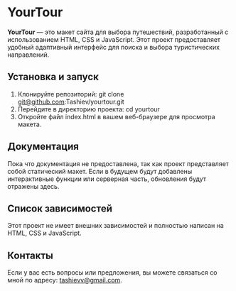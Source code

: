 # YourTour

**YourTour** — это макет сайта для выбора путешествий, разработанный с использованием HTML, CSS и JavaScript. Этот проект предоставляет удобный адаптивный интерфейс для поиска и выбора туристических направлений.

## Установка и запуск

1. Клонируйте репозиторий:
   git clone git@github.com:Tashiev/yourtour.git
2. Перейдите в директорию проекта:
   cd yourtour
3. Откройте файл index.html в вашем веб-браузере для просмотра макета.

## Документация

Пока что документация не предоставлена, так как проект представляет собой статический макет. Если в будущем будут добавлены интерактивные функции или серверная часть, обновления будут отражены здесь.

## Список зависимостей

Этот проект не имеет внешних зависимостей и полностью написан на HTML, CSS и JavaScript.

## Контакты

Если у вас есть вопросы или предложения, вы можете связаться со мной по адресу: tashievv@gmail.com.
